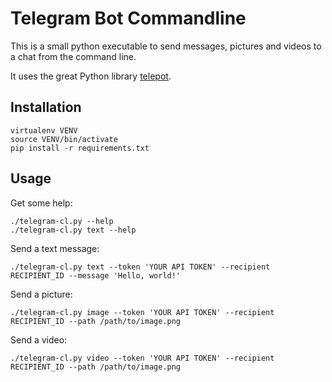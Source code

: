 Telegram Bot Commandline
========================

This is a small python executable to send messages, pictures and
videos to a chat from the command line.

It uses the great Python library [telepot](https://github.com/nickoala/telepot).

Installation
------------

```
virtualenv VENV
source VENV/bin/activate
pip install -r requirements.txt
```

Usage
-----

Get some help:

```
./telegram-cl.py --help
./telegram-cl.py text --help
```

Send a text message:
```
./telegram-cl.py text --token 'YOUR API TOKEN' --recipient RECIPIENT_ID --message 'Hello, world!'
```

Send a picture:
```
./telegram-cl.py image --token 'YOUR API TOKEN' --recipient RECIPIENT_ID --path /path/to/image.png
```

Send a video:
```
./telegram-cl.py video --token 'YOUR API TOKEN' --recipient RECIPIENT_ID --path /path/to/image.png
```
